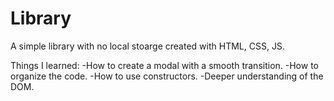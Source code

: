 # Library
A simple library with no local stoarge created with HTML, CSS, JS.

Things I learned:
-How to create a modal with a smooth transition.
-How to organize the code.
-How to use constructors.
-Deeper understanding of the DOM.


